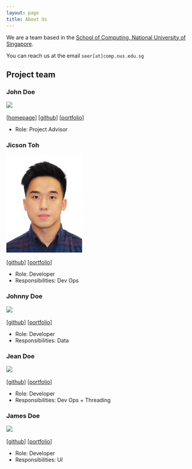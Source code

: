 ```yaml
---
layout: page
title: About Us
---
```


We are a team based in the [School of Computing, National University of Singapore](http://www.comp.nus.edu.sg).

You can reach us at the email `seer[at]comp.nus.edu.sg`

## Project team

### John Doe

<img src="images/johndoe.png" width="200px">

[[homepage](http://www.comp.nus.edu.sg/~damithch)]
[[github](https://github.com/johndoe)]
[[portfolio](team/johndoe.md)]

* Role: Project Advisor

### Jicson Toh

<img src="images/jicsontoh.png" width="200px">

[[github](http://github.com/jicsontoh)]
[[portfolio](team/jicsontoh.md)]

* Role: Developer
* Responsibilities: Dev Ops

### Johnny Doe

<img src="images/johndoe.png" width="200px">

[[github](http://github.com/johndoe)] [[portfolio](team/jicsontoh.md)]

* Role: Developer
* Responsibilities: Data

### Jean Doe

<img src="images/johndoe.png" width="200px">

[[github](http://github.com/johndoe)]
[[portfolio](team/jicsontoh.md)]

* Role: Developer
* Responsibilities: Dev Ops + Threading

### James Doe

<img src="images/johndoe.png" width="200px">

[[github](http://github.com/johndoe)]
[[portfolio](team/jicsontoh.md)]

* Role: Developer
* Responsibilities: UI
